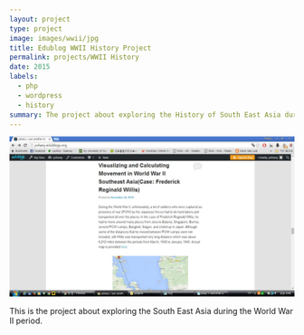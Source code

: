 ```yaml
---
layout: project
type: project
image: images/wwii/jpg
title: Edublog WWII History Project
permalink: projects/WWII History
date: 2015
labels:
  - php
  - wordpress
  - history
summary: The project about exploring the History of South East Asia during the time of World War II. Edublogs powered by wordpress is used to post the subjects.
---
```


<img class="ui medium right floated rounded image" src="../images/edublog.jpg">

This is the project about exploring the South East Asia during the World War II period.
